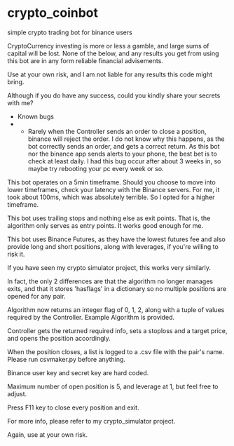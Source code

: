 # crypto_coinbot
simple crypto trading bot for binance users

CryptoCurrency investing is more or less a gamble, and large sums of capital will be lost. None of the below, and any results you get from using this bot are in any form reliable financial advisements.

Use at your own risk, and I am not liable for any results this code might bring.

Although if you do have any success, could you kindly share your secrets with me?


* Known bugs
* * Rarely when the Controller sends an order to close a position, binance will reject the order. I do not know why this happens, as the bot correctly sends an order, and gets a correct return. As this bot nor the binance app sends alerts to your phone, the best bet is to check at least daily. I had this bug occur after about 3 weeks in, so maybe try rebooting your pc every week or so.


This bot operates on a 5min timeframe. Should you choose to move into lower timeframes, check your latency with the Binance servers. For me, it took about 100ms, which was absolutely terrible. So I opted for a higher timeframe.

This bot uses trailing stops and nothing else as exit points. That is, the algorithm only serves as entry points. It works good enough for me.

This bot uses Binance Futures, as they have the lowest futures fee and also provide long and short positions, along with leverages, if you're willing to risk it.

If you have seen my crypto simulator project, this works very similarly.

In fact, the only 2 differences are that the algorithm no longer manages exits, and that it stores 'hasflags' in a dictionary so no multiple positions are opened for any pair.

Algorithm now returns an integer flag of 0, 1, 2, along with a tuple of values required by the Controller. Example Algorithm is provided.

Controller gets the returned required info, sets a stoploss and a target price, and opens the position accordingly.

When the position closes, a list is logged to a .csv file with the pair's name. Please run csvmaker.py before anything.

Binance user key and secret key are hard coded.

Maximum number of open position is 5, and leverage at 1, but feel free to adjust.

Press F11 key to close every position and exit.

For more info, please refer to my crypto_simulator project.

Again, use at your own risk.

